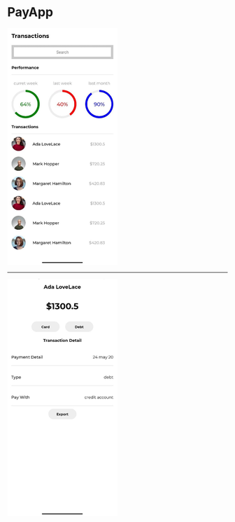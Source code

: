 # PayApp

<img src="assets/home-screen.jpeg" width="50%"/>
<hr>

<img src="assets/action-screen.jpeg" width="50%"/>
